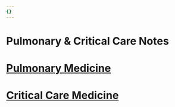 ```yaml
---
{}
---
```

   
# Pulmonary & Critical Care Notes   
# [Pulmonary Medicine](./Pulmonary%20Medicine.md)   
# [Critical Care Medicine](./Critical%20Care%20Medicine.md)